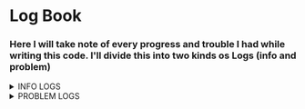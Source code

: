 # Log Book
### Here I will take note of every progress and trouble I had while writing this code. I'll divide this into two kinds os Logs (info and problem)

<details>
<summary>INFO LOGS</summary>

  
## Info Log 1: Getting started
Assuming you have already installed [ROS 2](https://docs.ros.org/en/humble/Installation/Ubuntu-Install-Debians.html) and [PX4-Autopilot](https://docs.px4.io/main/en/ros2/user_guide.html), we need to create a folder to our work

```
mkdir -p ~/name_of_the_folder/src/
cd ~/name_of_the_folder/src/
```

then clone the px4_msgs to the **/src** directory

```
git clone https://github.com/PX4/px4_msgs.git
```

and source the **ROS 2 environment** into our project

```
cd ..
source /opt/ros/humble/setup.bash
colcon build
```
</details>

<details>
<summary>PROBLEM LOGS</summary>
  
## Problem Log 1: VehicleCommand - SOLVED
I need the VehicleCommand.msg message from PX4-Autopilot but i don't know how it works exactly and in the repository there is not enought info about this.

**Edit:** I almost understand the Vehicle Command now and I can make the drone arm, but still receiving some error messages about the "command" variable.

**Edit2:** After I set a trajectory the vehicle stop showing errors.

</details>


